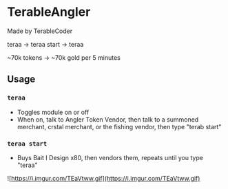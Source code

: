 # TerableAngler

Made by TerableCoder

teraa -> teraa start -> teraa

~70k tokens -> ~70k gold per 5 minutes

## Usage
### `teraa` 
- Toggles module on or off
- When on, talk to Angler Token Vendor, then talk to a summoned merchant, crstal merchant, or the fishing vendor, then type "terab start"
### `teraa start` 
- Buys Bait I Design x80, then vendors them, repeats until you type "teraa"

![https://i.imgur.com/TEaVtww.gif](https://i.imgur.com/TEaVtww.gif)
